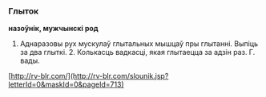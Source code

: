 ### Глыток
**назоўнік, мужчынскі род**

1. Аднаразовы рух мускулаў глытальных мышцаў пры глытанні. Выпіць за два глыткі. 2. Колькасць вадкасці, якая глытаецца за адзін раз. Г. вады.

<a rel="author">[http://rv-blr.com/](http://rv-blr.com/slounik.jsp?letterId=0&maskId=0&pageId=713)</a>
